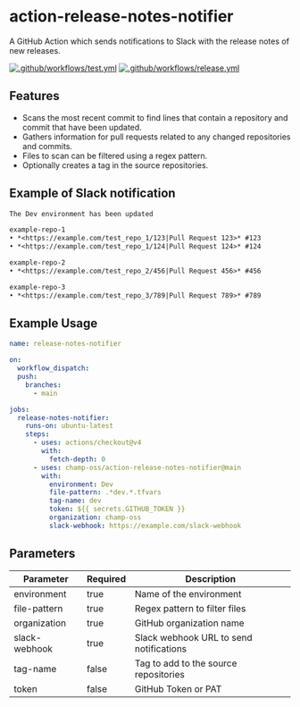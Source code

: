 # action-release-notes-notifier

A GitHub Action which sends notifications to Slack with the release notes of new releases.

[![.github/workflows/test.yml](https://github.com/champ-oss/action-release-notes-notifier/actions/workflows/test.yml/badge.svg?branch=main)](https://github.com/champ-oss/action-release-notes-notifier/actions/workflows/test.yml)
[![.github/workflows/release.yml](https://github.com/champ-oss/action-release-notes-notifier/actions/workflows/release.yml/badge.svg)](https://github.com/champ-oss/action-release-notes-notifier/actions/workflows/release.yml)

## Features

- Scans the most recent commit to find lines that contain a repository and commit that have been updated.
- Gathers information for pull requests related to any changed repositories and commits.
- Files to scan can be filtered using a regex pattern.
- Optionally creates a tag in the source repositories.

## Example of Slack notification

```markdown
The Dev environment has been updated

example-repo-1
• *<https://example.com/test_repo_1/123|Pull Request 123>* #123
• *<https://example.com/test_repo_1/124|Pull Request 124>* #124

example-repo-2
• *<https://example.com/test_repo_2/456|Pull Request 456>* #456

example-repo-3
• *<https://example.com/test_repo_3/789|Pull Request 789>* #789
```

## Example Usage

```yaml
name: release-notes-notifier

on:
  workflow_dispatch:
  push:
    branches:
      - main

jobs:
  release-notes-notifier:
    runs-on: ubuntu-latest
    steps:
      - uses: actions/checkout@v4
        with:
          fetch-depth: 0
      - uses: champ-oss/action-release-notes-notifier@main
        with:
          environment: Dev
          file-pattern: .*dev.*.tfvars
          tag-name: dev
          token: ${{ secrets.GITHUB_TOKEN }}
          organization: champ-oss
          slack-webhook: https://example.com/slack-webhook
```

## Parameters

| Parameter     | Required | Description                             |
|---------------|----------|-----------------------------------------|
| environment   | true     | Name of the environment                 |
| file-pattern  | true     | Regex pattern to filter files           |
| organization  | true     | GitHub organization name                |
| slack-webhook | true     | Slack webhook URL to send notifications |
| tag-name      | false    | Tag to add to the source repositories   |
| token         | false    | GitHub Token or PAT                     |

